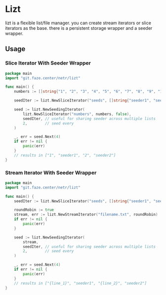 # Lizt
lizt is a flexible list/file manager. you can create stream iterators or slice iterators as the base. there is a persistent storage wrapper and a seeder wrapper.

## Usage

### Slice Iterator With Seeder Wrapper
```go
package main
import "git.faze.center/netr/lizt"

func main() {
	numbers := []string{"1", "2", "3", "4", "5", "6", "7", "8", "9", "10"}

	seedIter := lizt.NewSliceIterator("seeds", []string{"seeder1", "seeder2"}, true)

	seed := lizt.NewSeedingIterator(
		lizt.NewSliceIterator("numbers", numbers, false),
		seedIter, // useful for sharing seeder across multiple lists  
		2,        // seed every
	)

	_, err = seed.Next(4)
	if err != nil {
		panic(err)
	}
	// results in ["1", "seeder1", "2", "seeder2"]
}
```


### Stream Iterator With Seeder Wrapper
```go
package main
import "git.faze.center/netr/lizt"

func main() {
	seedIter := lizt.NewSliceIterator("seeds", []string{"seeder1", "seeder2"}, true)

	roundRobin := true
	stream, err := lizt.NewStreamIterator("filename.txt", roundRobin)
	if err != nil {
		panic(err)
	}

	seed := lizt.NewSeedingIterator(
		stream,
		seedIter, // useful for sharing seeder across multiple lists  
		2,        // seed every
	)

	_, err = seed.Next(4)
	if err != nil {
		panic(err)
	}
	// results in ["{line_1}", "seeder1", "{line_2}", "seeder2"]
}
```


